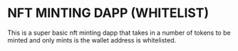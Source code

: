 # NFT MINTING DAPP (WHITELIST)

This is a super basic nft minting dapp that takes in a number of tokens to be minted and only mints is the wallet address is whitelisted.
